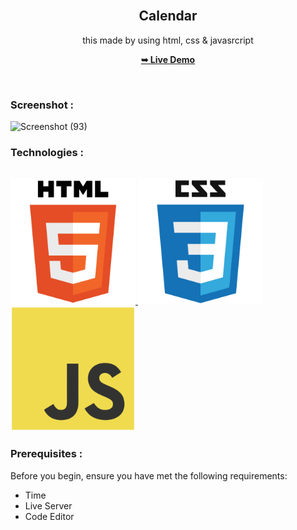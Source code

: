 <div align="center">

  <br />

  <h2 align="center">Calendar</h2>

  this made by using html, css & javasrcript 

  <a href="https://650453041737d416dbad897b--startling-praline-63bde7.netlify.app/"><strong>➥ Live Demo</strong></a>
</div>

<br />

### Screenshot :

![Screenshot (93)](https://github.com/RushiCoder/Calendar/assets/114005115/9f623b0f-86e8-4bf9-b9e9-25ff6f6601cb)



### Technologies :
<br/>
<a href="https://www.w3.org/html/" target="_blank" rel="noreferrer" > <img src="https://raw.githubusercontent.com/devicons/devicon/master/icons/html5/html5-original-wordmark.svg" alt="html5" width="200" height="200" /> </a>
<a href="https://www.w3schools.com/css/" target="_blank" rel="noreferrer" > <img src="https://raw.githubusercontent.com/devicons/devicon/master/icons/css3/css3-original-wordmark.svg" alt="css3" width="200" height="200" /> </a>
 <a href="https://developer.mozilla.org/en-US/docs/Web/JavaScript" target="_blank" rel="noreferrer"> <img src="https://raw.githubusercontent.com/devicons/devicon/master/icons/javascript/javascript-original.svg" alt="javascript" width="200" height="200"/> </a> 
 


### Prerequisites :

Before you begin, ensure you have met the following requirements:

* Time
* Live Server
* Code Editor


